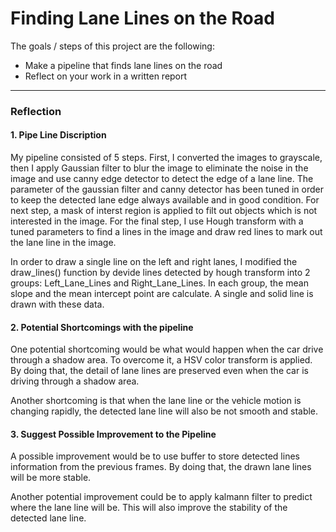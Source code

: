 
# **Finding Lane Lines on the Road** 

<!---
## Writeup Template

### You can use this file as a template for your writeup if you want to submit it as a markdown file. But feel free to use some other method and submit a pdf if you prefer.



**Finding Lane Lines on the Road**
--->

The goals / steps of this project are the following:
* Make a pipeline that finds lane lines on the road
* Reflect on your work in a written report


[//]: # (Image References)

[image1]: ./examples/grayscale.jpg "Grayscale"

---

### Reflection
<!---
###1. Describe your pipeline. As part of the description, explain how you modified the draw_lines() function.
--->
#### 1. Pipe Line Discription

My pipeline consisted of 5 steps. First, I converted the images to grayscale, then I apply Gaussian filter to blur the image to eliminate the noise in the image and use canny edge detector to detect the edge of a lane line. The parameter of the gaussian filter and canny detector has been tuned in order to keep the detected lane edge always available and in good condition. For next step, a mask of interst region is applied  to filt out objects which is not interested  in the image.  For the final step, I use Hough transform with a tuned parameters to find a lines in the image and draw red lines to mark out the lane line in the image.

In order to draw a single line on the left and right lanes, I modified the draw_lines() function by devide lines detected by hough transform into 2 groups: Left_Lane_Lines and Right_Lane_Lines. In each group, the mean slope and the mean intercept point are calculate. A single  and solid line is drawn with these data.


<!---
If you'd like to include images to show how the pipeline works, here is how to include an image: 



< !  ![alt text][image1]>


###2. Identify potential shortcomings with your current pipeline
--->

#### 2. Potential Shortcomings with the pipeline

One potential shortcoming would be what would happen when the car drive through a shadow area. To overcome it, a HSV color transform is applied. By doing that, the detail of lane lines are preserved even when the car is driving through a shadow area.  

Another shortcoming is that when the lane line or the vehicle motion is changing rapidly, the detected lane line will also be not smooth and stable.

<!---
###3. Suggest possible improvements to your pipeline
--->

#### 3. Suggest Possible Improvement to the Pipeline

A possible improvement would be to use buffer to store detected lines information from the previous frames. By doing that, the drawn lane lines will be more stable.

Another potential improvement could be to apply kalmann filter to predict where the lane line will be. This will also improve the stability of the detected lane line.


```python

```
